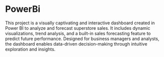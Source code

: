 # PowerBi
This project is a visually captivating and interactive dashboard created in Power BI to analyze and forecast superstore sales. It includes dynamic visualizations, trend analysis, and a built-in sales forecasting feature to predict future performance. Designed for business managers and analysts, the dashboard enables data-driven decision-making through intuitive exploration and insights.
